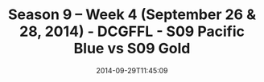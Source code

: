 ---
title: Season 9 – Week 4 (September 26 & 28, 2014) - DCGFFL - S09 Pacific Blue vs
  S09 Gold
teams-score:
- team: _teams/s09-pacific-blue.md
  score: 45
- team: _teams/s09-gold.md
  score: 24
mvp: Adam Robbins (Pacific), Miles Simpson (Gold)
game-ball: N/A
sportsperson: ''
season: 9
week: 4
date: '2014-09-29T11:45:09'
pageid: season-9-week-4-4465-vs-4457
---